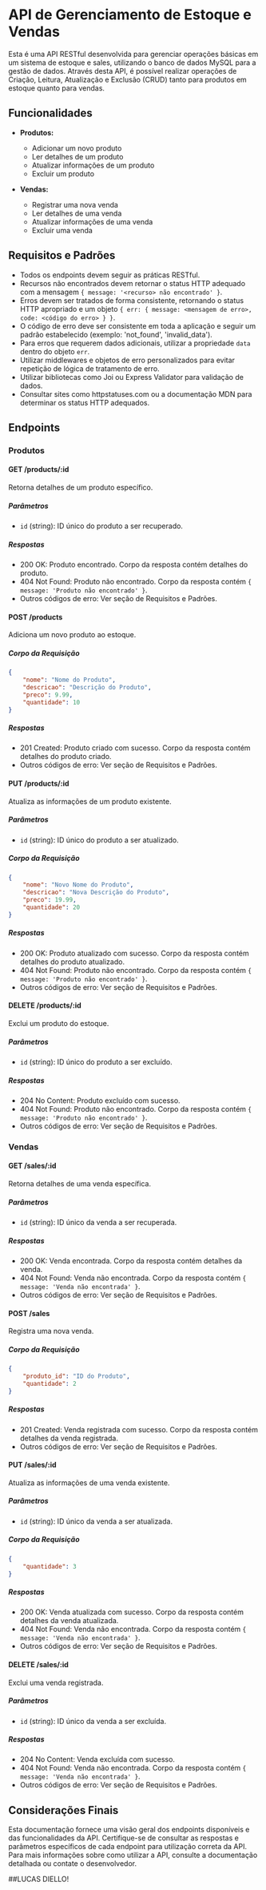 # API de Gerenciamento de Estoque e Vendas

Esta é uma API RESTful desenvolvida para gerenciar operações básicas em um sistema de estoque e sales, utilizando o banco de dados MySQL para a gestão de dados. Através desta API, é possível realizar operações de Criação, Leitura, Atualização e Exclusão (CRUD) tanto para produtos em estoque quanto para vendas.

## Funcionalidades

- **Produtos:**
    - Adicionar um novo produto
    - Ler detalhes de um produto
    - Atualizar informações de um produto
    - Excluir um produto

- **Vendas:**
    - Registrar uma nova venda
    - Ler detalhes de uma venda
    - Atualizar informações de uma venda
    - Excluir uma venda

## Requisitos e Padrões

- Todos os endpoints devem seguir as práticas RESTful.
- Recursos não encontrados devem retornar o status HTTP adequado com a mensagem `{ message: '<recurso> não encontrado' }`.
- Erros devem ser tratados de forma consistente, retornando o status HTTP apropriado e um objeto `{ err: { message: <mensagem de erro>, code: <código do erro> } }`.
- O código de erro deve ser consistente em toda a aplicação e seguir um padrão estabelecido (exemplo: 'not_found', 'invalid_data').
- Para erros que requerem dados adicionais, utilizar a propriedade `data` dentro do objeto `err`.
- Utilizar middlewares e objetos de erro personalizados para evitar repetição de lógica de tratamento de erro.
- Utilizar bibliotecas como Joi ou Express Validator para validação de dados.
- Consultar sites como httpstatuses.com ou a documentação MDN para determinar os status HTTP adequados.

## Endpoints

### Produtos

#### GET /products/:id
Retorna detalhes de um produto específico.

##### Parâmetros
- `id` (string): ID único do produto a ser recuperado.

##### Respostas
- 200 OK: Produto encontrado. Corpo da resposta contém detalhes do produto.
- 404 Not Found: Produto não encontrado. Corpo da resposta contém `{ message: 'Produto não encontrado' }`.
- Outros códigos de erro: Ver seção de Requisitos e Padrões.

#### POST /products
Adiciona um novo produto ao estoque.

##### Corpo da Requisição
```json
{
    "nome": "Nome do Produto",
    "descricao": "Descrição do Produto",
    "preco": 9.99,
    "quantidade": 10
}
```

##### Respostas
- 201 Created: Produto criado com sucesso. Corpo da resposta contém detalhes do produto criado.
- Outros códigos de erro: Ver seção de Requisitos e Padrões.

#### PUT /products/:id
Atualiza as informações de um produto existente.

##### Parâmetros
- `id` (string): ID único do produto a ser atualizado.

##### Corpo da Requisição
```json
{
    "nome": "Novo Nome do Produto",
    "descricao": "Nova Descrição do Produto",
    "preco": 19.99,
    "quantidade": 20
}
```

##### Respostas
- 200 OK: Produto atualizado com sucesso. Corpo da resposta contém detalhes do produto atualizado.
- 404 Not Found: Produto não encontrado. Corpo da resposta contém `{ message: 'Produto não encontrado' }`.
- Outros códigos de erro: Ver seção de Requisitos e Padrões.

#### DELETE /products/:id
Exclui um produto do estoque.

##### Parâmetros
- `id` (string): ID único do produto a ser excluído.

##### Respostas
- 204 No Content: Produto excluído com sucesso.
- 404 Not Found: Produto não encontrado. Corpo da resposta contém `{ message: 'Produto não encontrado' }`.
- Outros códigos de erro: Ver seção de Requisitos e Padrões.

### Vendas

#### GET /sales/:id
Retorna detalhes de uma venda específica.

##### Parâmetros
- `id` (string): ID único da venda a ser recuperada.

##### Respostas
- 200 OK: Venda encontrada. Corpo da resposta contém detalhes da venda.
- 404 Not Found: Venda não encontrada. Corpo da resposta contém `{ message: 'Venda não encontrada' }`.
- Outros códigos de erro: Ver seção de Requisitos e Padrões.

#### POST /sales
Registra uma nova venda.

##### Corpo da Requisição
```json
{
    "produto_id": "ID do Produto",
    "quantidade": 2
}
```

##### Respostas
- 201 Created: Venda registrada com sucesso. Corpo da resposta contém detalhes da venda registrada.
- Outros códigos de erro: Ver seção de Requisitos e Padrões.

#### PUT /sales/:id
Atualiza as informações de uma venda existente.

##### Parâmetros
- `id` (string): ID único da venda a ser atualizada.

##### Corpo da Requisição
```json
{
    "quantidade": 3
}
```

##### Respostas
- 200 OK: Venda atualizada com sucesso. Corpo da resposta contém detalhes da venda atualizada.
- 404 Not Found: Venda não encontrada. Corpo da resposta contém `{ message: 'Venda não encontrada' }`.
- Outros códigos de erro: Ver seção de Requisitos e Padrões.

#### DELETE /sales/:id
Exclui uma venda registrada.

##### Parâmetros
- `id` (string): ID único da venda a ser excluída.

##### Respostas
- 204 No Content: Venda excluída com sucesso.
- 404 Not Found: Venda não encontrada. Corpo da resposta contém `{ message: 'Venda não encontrada' }`.
- Outros códigos de erro: Ver seção de Requisitos e Padrões.

## Considerações Finais

Esta documentação fornece uma visão geral dos endpoints disponíveis e das funcionalidades da API. Certifique-se de consultar as respostas e parâmetros específicos de cada endpoint para utilização correta da API. Para mais informações sobre como utilizar a API, consulte a documentação detalhada ou contate o desenvolvedor.

##LUCAS DIELLO!
